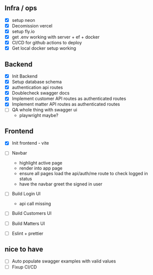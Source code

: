 ## Infra / ops
- [x] setup neon
- [x] Decomission vercel
- [x] setup fly.io
- [x] get .env working with server + ef + docker
- [x] CI/CD for github actions to deploy
- [x] Get local docker setup working

## Backend
- [x] Init Backend
- [x] Setup database schema
- [x] authentication api routes
- [x] Doublecheck swagger docs
- [x] Implement customer API routes as authenticated routes
- [x] Implement matter API routes as authenticated routes
- [ ] QA whole thing with swagger ui
    - playwright maybe?


## Frontend
- [x] Init frontend - vite
- [ ] Navbar
  - highlight active page
  - render into app page
  - ensure all pages load the api/auth/me route to check logged in status
  - have the navbar greet the signed in user
- [ ] Build Login UI
  - api call missing
- [ ] Build Customers UI
- [ ] Build Matters  UI
- [ ] Eslint + prettier



## nice to have
- [ ] Auto populate swagger examples with valid values
- [ ] Fixup CI/CD
